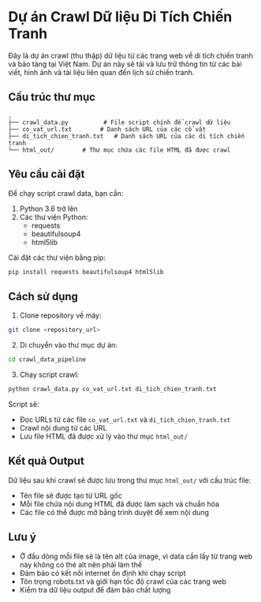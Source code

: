 # Dự án Crawl Dữ liệu Di Tích Chiến Tranh

Đây là dự án crawl (thu thập) dữ liệu từ các trang web về di tích chiến tranh và bảo tàng tại Việt Nam. Dự án này sẽ tải và lưu trữ thông tin từ các bài viết, hình ảnh và tài liệu liên quan đến lịch sử chiến tranh.

## Cấu trúc thư mục

```
.
├── crawl_data.py          # File script chính để crawl dữ liệu
├── co_vat_url.txt        # Danh sách URL của các cổ vật
├── di_tich_chien_tranh.txt   # Danh sách URL của các di tích chiến tranh  
└── html_out/        # Thư mục chứa các file HTML đã được crawl
```

## Yêu cầu cài đặt

Để chạy script crawl data, bạn cần:

1. Python 3.6 trở lên
2. Các thư viện Python:
   - requests
   - beautifulsoup4
   - html5lib

Cài đặt các thư viện bằng pip:

```bash
pip install requests beautifulsoup4 html5lib
```

## Cách sử dụng

1. Clone repository về máy:
```bash
git clone <repository_url>
```

2. Di chuyển vào thư mục dự án:
```bash
cd crawl_data_pipeline
```

3. Chạy script crawl:
```bash
python crawl_data.py co_vat_url.txt di_tich_chien_tranh.txt
```

Script sẽ:
- Đọc URLs từ các file `co_vat_url.txt` và `di_tich_chien_tranh.txt`  
- Crawl nội dung từ các URL
- Lưu file HTML đã được xử lý vào thư mục `html_out/`

## Kết quả Output

Dữ liệu sau khi crawl sẽ được lưu trong thư mục `html_out/` với cấu trúc file:
- Tên file sẽ được tạo từ URL gốc
- Mỗi file chứa nội dung HTML đã được làm sạch và chuẩn hóa
- Các file có thể được mở bằng trình duyệt để xem nội dung

## Lưu ý
- Ở đầu dòng mỗi file sẽ là tên alt của image, vì data cần lấy từ trang web này không có thẻ alt nên phải làm thế
- Đảm bảo có kết nối internet ổn định khi chạy script
- Tôn trọng robots.txt và giới hạn tốc độ crawl của các trang web
- Kiểm tra dữ liệu output để đảm bảo chất lượng
